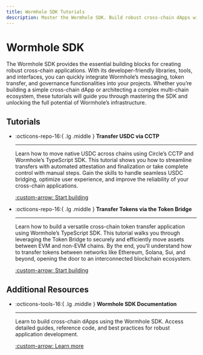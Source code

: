 ```yaml
---
title: Wormhole SDK Tutorials
description: Master the Wormhole SDK. Build robust cross-chain dApps with messaging, token bridging, and governance across multiple networks.
---
```


# Wormhole SDK

The Wormhole SDK provides the essential building blocks for creating robust cross-chain applications. With its developer-friendly libraries, tools, and interfaces, you can quickly integrate Wormhole’s messaging, token transfer, and governance functionalities into your projects. Whether you’re building a simple cross-chain dApp or architecting a complex multi-chain ecosystem, these tutorials will guide you through mastering the SDK and unlocking the full potential of Wormhole’s infrastructure.

## Tutorials

<div class="grid cards" markdown>

-   :octicons-repo-16:{ .lg .middle } **Transfer USDC via CCTP**

    ---

    Learn how to move native USDC across chains using Circle’s CCTP and Wormhole’s TypeScript SDK. This tutorial shows you how to streamline transfers with automated attestation and finalization or take complete control with manual steps. Gain the skills to handle seamless USDC bridging, optimize user experience, and improve the reliability of your cross-chain applications.

    [:custom-arrow: Start building](/docs/tutorials/typescript-sdk/usdc-via-cctp/)

-   :octicons-repo-16:{ .lg .middle } **Transfer Tokens via the Token Bridge**

    ---

    Learn how to build a versatile cross-chain token transfer application using Wormhole’s TypeScript SDK. This tutorial walks you through leveraging the Token Bridge to securely and efficiently move assets between EVM and non-EVM chains. By the end, you’ll understand how to transfer tokens between networks like Ethereum, Solana, Sui, and beyond, opening the door to an interconnected blockchain ecosystem.

    [:custom-arrow: Start building](/docs/tutorials/typescript-sdk/tokens-via-token-bridge/)

</div>

## Additional Resources

<div class="grid cards" markdown>

-   :octicons-tools-16:{ .lg .middle } **Wormhole SDK Documentation**

    ---

    Learn to build cross-chain dApps using the Wormhole SDK. Access detailed guides, reference code, and best practices for robust application development.

    [:custom-arrow: Learn more](/docs/build/toolkit/typescript-sdk/)

</div>